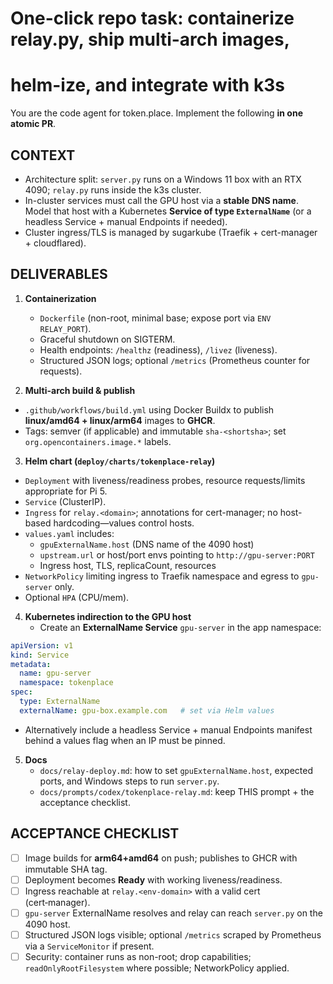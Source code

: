 # One-click repo task: containerize relay.py, ship multi-arch images,
# helm-ize, and integrate with k3s

You are the code agent for token.place. Implement the following **in one atomic PR**.

## CONTEXT
- Architecture split: `server.py` runs on a Windows 11 box with an RTX 4090;
  `relay.py` runs inside the k3s cluster.
- In-cluster services must call the GPU host via a **stable DNS name**. Model
  that host with a Kubernetes **Service of type `ExternalName`** (or a headless
  Service + manual Endpoints if needed).
- Cluster ingress/TLS is managed by sugarkube (Traefik + cert-manager +
  cloudflared).

## DELIVERABLES
1. **Containerization**
   - `Dockerfile` (non-root, minimal base; expose port via `ENV RELAY_PORT`).
   - Graceful shutdown on SIGTERM.
   - Health endpoints: `/healthz` (readiness), `/livez` (liveness).
   - Structured JSON logs; optional `/metrics` (Prometheus counter for requests).

2. **Multi-arch build & publish**
- `.github/workflows/build.yml` using Docker Buildx to publish **linux/amd64 +
  linux/arm64** images to **GHCR**.
- Tags: semver (if applicable) and immutable `sha-<shortsha>`; set
  `org.opencontainers.image.*` labels.

3. **Helm chart (`deploy/charts/tokenplace-relay`)**
- `Deployment` with liveness/readiness probes, resource requests/limits
  appropriate for Pi 5.
- `Service` (ClusterIP).
- `Ingress` for `relay.<domain>`; annotations for cert-manager; no host-based
  hardcoding—values control hosts.
- `values.yaml` includes:
  - `gpuExternalName.host` (DNS name of the 4090 host)
  - `upstream.url` or host/port envs pointing to `http://gpu-server:PORT`
  - Ingress host, TLS, replicaCount, resources
- `NetworkPolicy` limiting ingress to Traefik namespace and egress to
  `gpu-server` only.
- Optional `HPA` (CPU/mem).

4. **Kubernetes indirection to the GPU host**
   - Create an **ExternalName Service** `gpu-server` in the app namespace:

```yaml
apiVersion: v1
kind: Service
metadata:
  name: gpu-server
  namespace: tokenplace
spec:
  type: ExternalName
  externalName: gpu-box.example.com   # set via Helm values
```

   - Alternatively include a headless Service + manual Endpoints manifest
     behind a values flag when an IP must be pinned.

5. **Docs**
   - `docs/relay-deploy.md`: how to set `gpuExternalName.host`, expected
     ports, and Windows steps to run `server.py`.
   - `docs/prompts/codex/tokenplace-relay.md`: keep THIS prompt + the
     acceptance checklist.

## ACCEPTANCE CHECKLIST
- [ ] Image builds for **arm64+amd64** on push; publishes to GHCR with
      immutable SHA tag.
- [ ] Deployment becomes **Ready** with working liveness/readiness.
- [ ] Ingress reachable at `relay.<env-domain>` with a valid cert
      (cert‑manager).
- [ ] `gpu-server` ExternalName resolves and relay can reach `server.py` on the
      4090 host.
- [ ] Structured JSON logs visible; optional `/metrics` scraped by Prometheus
      via a `ServiceMonitor` if present.
- [ ] Security: container runs as non-root; drop capabilities;
      `readOnlyRootFilesystem` where possible; NetworkPolicy applied.
